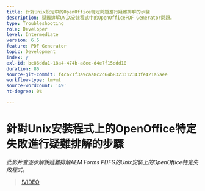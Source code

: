 ```yaml
---
title: 針對Unix設定中的OpenOffice特定問題進行疑難排解的步驟
description: 疑難排解UNIX安裝程式中的OpenOfficePDF Generator問題。
type: Troubleshooting
role: Developer
level: Intermediate
version: 6.5
feature: PDF Generator
topic: Development
index: y
exl-id: bc86dda1-18a4-474b-a8ec-d4e7f15ddd10
duration: 86
source-git-commit: f4c621f3a9caa8c2c64b8323312343fe421a5aee
workflow-type: tm+mt
source-wordcount: '49'
ht-degree: 0%

---
```


# 針對Unix安裝程式上的OpenOffice特定失敗進行疑難排解的步驟

*此影片會逐步解說疑難排解AEM Forms PDFG的Unix安裝上的OpenOffice特定失敗程式。*

>[!VIDEO](https://video.tv.adobe.com/v/335551?quality=12&learn=on)
